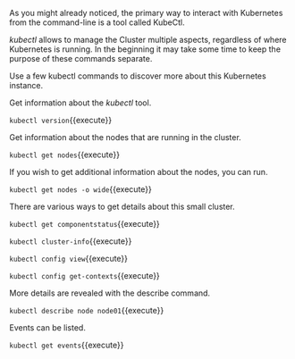 
As you might already noticed, the primary way to interact with Kubernetes from the command-line is a tool called KubeCtl.

_kubectl_ allows to manage the Cluster multiple aspects, regardless of where Kubernetes is running. In the beginning it may take some time to keep the purpose of these commands separate.

Use a few kubectl commands to discover more about this Kubernetes instance.

Get information about the _kubectl_ tool.

`kubectl version`{{execute}}

Get information about the nodes that are running in the cluster.

`kubectl get nodes`{{execute}}

If you wish to get additional information about the nodes, you can run.

`kubectl get nodes -o wide`{{execute}}

There are various ways to get details about this small cluster.

`kubectl get componentstatus`{{execute}}

`kubectl cluster-info`{{execute}}

`kubectl config view`{{execute}}

`kubectl config get-contexts`{{execute}}

More details are revealed with the describe command.

`kubectl describe node node01`{{execute}}

Events can be listed.

`kubectl get events`{{execute}}
